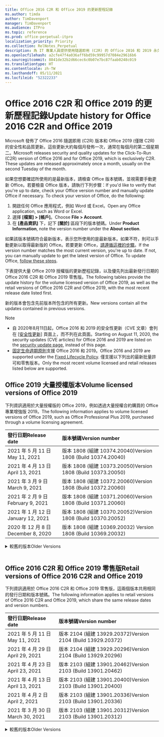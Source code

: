 ```yaml
---
title: Office 2016 C2R 和 Office 2019 的更新歷程記錄
ms.author: timda
author: TimDavenport
manager: TimDavenport
ms.audience: ITPro
ms.topic: reference
ms.prod: office-perpetual-itpro
localization_priority: Priority
ms.collection: RelNotes_Perpetual
description: 為 IT 專業人員提供使用隨選即用 (C2R) 的 Office 2016 和 2019 永久版本的更新歷程記錄
ms.openlocfilehash: a2cfe47f4a036aff6bd59c99957d7084e29616b6
ms.sourcegitcommit: 8841de32b2d66cec6c0b07e7bc87faab0248c019
ms.translationtype: HT
ms.contentlocale: zh-TW
ms.lasthandoff: 05/11/2021
ms.locfileid: "52322233"
---
```

# <a name="update-history-for-office-2016-c2r-and-office-2019"></a><span data-ttu-id="68c4a-103">Office 2016 C2R 和 Office 2019 的更新歷程記錄</span><span class="sxs-lookup"><span data-stu-id="68c4a-103">Update history for Office 2016 C2R and Office 2019</span></span>

<span data-ttu-id="68c4a-p101">Microsoft 發佈了 Office 2016 隨選即用 (C2R) 版本和 Office 2019 (僅限 C2R) 的安全性和品質更新。這些更新大約每個月發佈一次，通常在每個月的第二個星期二。</span><span class="sxs-lookup"><span data-stu-id="68c4a-p101">Microsoft releases security and quality updates for the Click-To-Run (C2R) version of Office 2016 and for Office 2019, which is exclusively C2R. These updates are released approximately once a month, usually on the second Tuesday of the month.</span></span>

<span data-ttu-id="68c4a-p102">如果您想要確認所使用的是最新版本，請檢查 Office 版本號碼，並視需要手動更新 Office。若要檢查 Office 版本，請執行下列步驟：</span><span class="sxs-lookup"><span data-stu-id="68c4a-p102">If you'd like to verify that you're up to date, check your Office version number and manually update Office if necessary. To check your version of Office, do the following:</span></span>

  1.    <span data-ttu-id="68c4a-108">開啟任何 Office 應用程式，例如 Word 或 Excel。</span><span class="sxs-lookup"><span data-stu-id="68c4a-108">Open any Office application, such as Word or Excel.</span></span>
  2.    <span data-ttu-id="68c4a-109">選擇 **[檔案] > [帳戶]**。</span><span class="sxs-lookup"><span data-stu-id="68c4a-109">Choose **File > Account**.</span></span>
  3.    <span data-ttu-id="68c4a-110">在 **[產品資訊]** 下，記下 **[關於]** 區段下的版本號碼。</span><span class="sxs-lookup"><span data-stu-id="68c4a-110">Under **Product Information**, note the version number under the **About section**.</span></span>

<span data-ttu-id="68c4a-p103">如果該版本號碼符合最新版本，表示您所使用的是最新版本。如果不符，則可以手動更新以取得最新版的 Office。若要更新 Office，[請遵循這裡的步驟](https://support.office.com/article/2ab296f3-7f03-43a2-8e50-46de917611c5)。</span><span class="sxs-lookup"><span data-stu-id="68c4a-p103">If the version number matches the most current version, you're up to date. If not, you can manually update to get the latest version of Office. To update Office, [follow these steps](https://support.office.com/article/2ab296f3-7f03-43a2-8e50-46de917611c5).</span></span>


<span data-ttu-id="68c4a-114">下表提供大量 Office 2019 授權版的更新歷程記錄，以及優先列出最新發行日期的 Office 2016 C2R 和 Office 2019 零售版。</span><span class="sxs-lookup"><span data-stu-id="68c4a-114">The following tables provide the update history for the volume licensed version of Office 2019, as well as the retail versions of Office 2016 C2R and Office 2019, with the most recent release date listed first.</span></span>

<span data-ttu-id="68c4a-115">新的版本會包含先前版本所包含的所有更新。</span><span class="sxs-lookup"><span data-stu-id="68c4a-115">New versions contain all the updates contained in previous versions.</span></span>


 > [!NOTE]
> - <span data-ttu-id="68c4a-116">自 2020年8月11日起，Office 2016 和 2019 的安全性更新（CVE 文章）會列在 [[安全性更新]](./microsoft365-apps-security-updates.md) 頁面上，而不列在此頁面。</span><span class="sxs-lookup"><span data-stu-id="68c4a-116">Starting on August 11, 2020, the security updates (CVE articles) for Office 2016 and 2019 are listed on the [security update page](./microsoft365-apps-security-updates.md), instead of this page.</span></span> 
> - <span data-ttu-id="68c4a-117">[固定生命週期原則](/lifecycle/policies/fixed)支援 Office 2016 和 2019。</span><span class="sxs-lookup"><span data-stu-id="68c4a-117">Office 2016 and 2019 are supported under the [Fixed Lifecycle Policy](/lifecycle/policies/fixed).</span></span> <span data-ttu-id="68c4a-118">僅支援以下列出的最新批量許可和零售版本。</span><span class="sxs-lookup"><span data-stu-id="68c4a-118">Only the most recent volume licensed and retail releases listed below are supported.</span></span>


## <a name="volume-licensed-versions-of-office-2019"></a><span data-ttu-id="68c4a-119">Office 2019 大量授權版本</span><span class="sxs-lookup"><span data-stu-id="68c4a-119">Volume licensed versions of Office 2019</span></span>
<span data-ttu-id="68c4a-120">下列資訊適用於大量授權版的 Office 2019，例如透過大量授權合約購買的 Office 專業增強版 2019。</span><span class="sxs-lookup"><span data-stu-id="68c4a-120">The following information applies to volume licensed versions of Office 2019, such as Office Professional Plus 2019, purchased through a volume licensing agreement.</span></span>

[//]: # (DO NOT REMOVE VL TABLE START)


|<span data-ttu-id="68c4a-122">**發行日期**</span><span class="sxs-lookup"><span data-stu-id="68c4a-122">**Release date**</span></span>|<span data-ttu-id="68c4a-123">**版本號碼**</span><span class="sxs-lookup"><span data-stu-id="68c4a-123">**Version number**</span></span>|
|:-----|:-----|
|<span data-ttu-id="68c4a-124">2021 年 5 月 11 日</span><span class="sxs-lookup"><span data-stu-id="68c4a-124">May 11, 2021</span></span>|<span data-ttu-id="68c4a-125">版本 1808 (組建 10374.20040)</span><span class="sxs-lookup"><span data-stu-id="68c4a-125">Version 1808 (Build 10374.20040)</span></span>|
|<span data-ttu-id="68c4a-126">2021 年 4 月 13 日</span><span class="sxs-lookup"><span data-stu-id="68c4a-126">April 13, 2021</span></span>|<span data-ttu-id="68c4a-127">版本 1808 (組建 10373.20050)</span><span class="sxs-lookup"><span data-stu-id="68c4a-127">Version 1808 (Build 10373.20050)</span></span>|
|<span data-ttu-id="68c4a-128">2021 年 3 月 9 日</span><span class="sxs-lookup"><span data-stu-id="68c4a-128">March 9, 2021</span></span>|<span data-ttu-id="68c4a-129">版本 1808 (組建 10372.20060)</span><span class="sxs-lookup"><span data-stu-id="68c4a-129">Version 1808 (Build 10372.20060)</span></span>|
|<span data-ttu-id="68c4a-130">2021 年 2 月 9 日</span><span class="sxs-lookup"><span data-stu-id="68c4a-130">February 9, 2021</span></span>|<span data-ttu-id="68c4a-131">版本 1808 (組建 10371.20060)</span><span class="sxs-lookup"><span data-stu-id="68c4a-131">Version 1808 (Build 10371.20060)</span></span>|
|<span data-ttu-id="68c4a-132">2021 年 1 月 12 日</span><span class="sxs-lookup"><span data-stu-id="68c4a-132">January 12, 2021</span></span>|<span data-ttu-id="68c4a-133">版本 1808 (組建 10370.20052)</span><span class="sxs-lookup"><span data-stu-id="68c4a-133">Version 1808 (Build 10370.20052)</span></span>|
|<span data-ttu-id="68c4a-134">2020 年 12 月 8 日</span><span class="sxs-lookup"><span data-stu-id="68c4a-134">December 8, 2020</span></span>|<span data-ttu-id="68c4a-135">版本 1808 (組建 10369.20032) </span><span class="sxs-lookup"><span data-stu-id="68c4a-135">Version 1808 (Build 10369.20032)</span></span>|


[//]: # (DO NOT REMOVE VL TABLE END)

<details>
<summary><span data-ttu-id="68c4a-137">較舊的版本</span><span class="sxs-lookup"><span data-stu-id="68c4a-137">Older Versions</span></span></summary>
 

[//]: # (DO NOT REMOVE VL OLD TABLE START)


|<span data-ttu-id="68c4a-139">**發行日期**</span><span class="sxs-lookup"><span data-stu-id="68c4a-139">**Release date**</span></span>|<span data-ttu-id="68c4a-140">**版本號碼**</span><span class="sxs-lookup"><span data-stu-id="68c4a-140">**Version number**</span></span>|
|:-----|:-----|
|<span data-ttu-id="68c4a-141">2020 年 11 月 10 日</span><span class="sxs-lookup"><span data-stu-id="68c4a-141">November 10, 2020</span></span>|<span data-ttu-id="68c4a-142">版本 1808 (組建 10368.20035)</span><span class="sxs-lookup"><span data-stu-id="68c4a-142">Version 1808 (Build 10368.20035)</span></span>|
|<span data-ttu-id="68c4a-143">2020 年 10 月 13 日</span><span class="sxs-lookup"><span data-stu-id="68c4a-143">October 13, 2020</span></span>|<span data-ttu-id="68c4a-144">版本 1808 (組建 10367.20048)</span><span class="sxs-lookup"><span data-stu-id="68c4a-144">Version 1808 (Build 10367.20048)</span></span>|
|<span data-ttu-id="68c4a-145">2020 年 9 月 8 日</span><span class="sxs-lookup"><span data-stu-id="68c4a-145">September 8, 2020</span></span>|<span data-ttu-id="68c4a-146">版本 1808 (組建 10366.20016)</span><span class="sxs-lookup"><span data-stu-id="68c4a-146">Version 1808 (Build 10366.20016)</span></span>|
|<span data-ttu-id="68c4a-147">2020 年 8 月 11 日</span><span class="sxs-lookup"><span data-stu-id="68c4a-147">August 11, 2020</span></span>|<span data-ttu-id="68c4a-148">版本 1808 (組建 10364.20059)</span><span class="sxs-lookup"><span data-stu-id="68c4a-148">Version 1808 (Build 10364.20059)</span></span>|
|<span data-ttu-id="68c4a-149">2020 年 7 月 14 日</span><span class="sxs-lookup"><span data-stu-id="68c4a-149">July 14, 2020</span></span>   |<span data-ttu-id="68c4a-150">版本 1808 (組建 10363.20015)</span><span class="sxs-lookup"><span data-stu-id="68c4a-150">Version 1808 (Build 10363.20015)</span></span>  |
|<span data-ttu-id="68c4a-151">2020 年 6 月 9 日</span><span class="sxs-lookup"><span data-stu-id="68c4a-151">June 9, 2020</span></span>   |<span data-ttu-id="68c4a-152">版本 1808 (組建 10361.20002)</span><span class="sxs-lookup"><span data-stu-id="68c4a-152">Version 1808 (Build 10361.20002)</span></span>  |
|<span data-ttu-id="68c4a-153">2020 年 5 月 12 日</span><span class="sxs-lookup"><span data-stu-id="68c4a-153">May 12, 2020</span></span>   |<span data-ttu-id="68c4a-154">版本 1808 (組建 10359.20023)</span><span class="sxs-lookup"><span data-stu-id="68c4a-154">Version 1808 (Build 10359.20023)</span></span>  |
|<span data-ttu-id="68c4a-155">2020 年 4 月 14 日</span><span class="sxs-lookup"><span data-stu-id="68c4a-155">April 14, 2020</span></span>   |<span data-ttu-id="68c4a-156">版本 1808 (組建 10358.20061)</span><span class="sxs-lookup"><span data-stu-id="68c4a-156">Version 1808 (Build 10358.20061)</span></span>  |
|<span data-ttu-id="68c4a-157">2020 年 3 月 10 日</span><span class="sxs-lookup"><span data-stu-id="68c4a-157">March 10, 2020</span></span>   |<span data-ttu-id="68c4a-158">版本 1808 (組建 10357.20081)</span><span class="sxs-lookup"><span data-stu-id="68c4a-158">Version 1808 (Build 10357.20081)</span></span>  |
|<span data-ttu-id="68c4a-159">2020 年 2 月 11 日</span><span class="sxs-lookup"><span data-stu-id="68c4a-159">February 11, 2020</span></span>   |<span data-ttu-id="68c4a-160">版本 1808 (組建 10356.20006)</span><span class="sxs-lookup"><span data-stu-id="68c4a-160">Version 1808 (Build 10356.20006)</span></span>  |


[//]: # (DO NOT REMOVE VL OLD TABLE END)

</details>


<br/>

## <a name="retail-versions-of-office-2016-c2r-and-office-2019"></a><span data-ttu-id="68c4a-162">Office 2016 C2R 和 Office 2019 零售版</span><span class="sxs-lookup"><span data-stu-id="68c4a-162">Retail versions of Office 2016 C2R and Office 2019</span></span>
<span data-ttu-id="68c4a-163">下列資訊適用於 Office 2016 C2R 和 Office 2019 零售版，這兩個版本共用相同的發行日期和版本號碼。</span><span class="sxs-lookup"><span data-stu-id="68c4a-163">The following information applies to retail versions of Office 2016 C2R and Office 2019, which share the same release dates and version numbers.</span></span>

[//]: # (DO NOT REMOVE RETAIL TABLE START)


|<span data-ttu-id="68c4a-165">**發行日期**</span><span class="sxs-lookup"><span data-stu-id="68c4a-165">**Release date**</span></span>|<span data-ttu-id="68c4a-166">**版本號碼**</span><span class="sxs-lookup"><span data-stu-id="68c4a-166">**Version number**</span></span>|
|:-----|:-----|
|<span data-ttu-id="68c4a-167">2021 年 5 月 11 日</span><span class="sxs-lookup"><span data-stu-id="68c4a-167">May 11, 2021</span></span>|<span data-ttu-id="68c4a-168">版本 2104 (組建 13929.20372)</span><span class="sxs-lookup"><span data-stu-id="68c4a-168">Version 2104 (Build 13929.20372)</span></span>|
|<span data-ttu-id="68c4a-169">2021 年 4 月 29 日</span><span class="sxs-lookup"><span data-stu-id="68c4a-169">April 29, 2021</span></span>|<span data-ttu-id="68c4a-170">版本 2104 (組建 13929.20296)</span><span class="sxs-lookup"><span data-stu-id="68c4a-170">Version 2104 (Build 13929.20296)</span></span>|
|<span data-ttu-id="68c4a-171">2021 年 4 月 23 日</span><span class="sxs-lookup"><span data-stu-id="68c4a-171">April 23, 2021</span></span>|<span data-ttu-id="68c4a-172">版本 2103 (組建 13901.20462)</span><span class="sxs-lookup"><span data-stu-id="68c4a-172">Version 2103 (Build 13901.20462)</span></span>|
|<span data-ttu-id="68c4a-173">2021 年 4 月 13 日</span><span class="sxs-lookup"><span data-stu-id="68c4a-173">April 13, 2021</span></span>|<span data-ttu-id="68c4a-174">版本 2103 (組建 13901.20400)</span><span class="sxs-lookup"><span data-stu-id="68c4a-174">Version 2103 (Build 13901.20400)</span></span>|
|<span data-ttu-id="68c4a-175">2021 年 4 月 2 日</span><span class="sxs-lookup"><span data-stu-id="68c4a-175">April 2, 2021</span></span>|<span data-ttu-id="68c4a-176">版本 2103 (組建 13901.20336)</span><span class="sxs-lookup"><span data-stu-id="68c4a-176">Version 2103 (Build 13901.20336)</span></span>|
|<span data-ttu-id="68c4a-177">2021 年 3 月 30 日</span><span class="sxs-lookup"><span data-stu-id="68c4a-177">March 30, 2021</span></span>|<span data-ttu-id="68c4a-178">版本 2103 (組建 13901.20312)</span><span class="sxs-lookup"><span data-stu-id="68c4a-178">Version 2103 (Build 13901.20312)</span></span>|


[//]: # (DO NOT REMOVE RETAIL TABLE END)

<details>
<summary><span data-ttu-id="68c4a-180">較舊的版本</span><span class="sxs-lookup"><span data-stu-id="68c4a-180">Older Versions</span></span></summary>
 

[//]: # (DO NOT REMOVE RETAIL OLD TABLE START)


|<span data-ttu-id="68c4a-182">**發行日期**</span><span class="sxs-lookup"><span data-stu-id="68c4a-182">**Release date**</span></span>|<span data-ttu-id="68c4a-183">**版本號碼**</span><span class="sxs-lookup"><span data-stu-id="68c4a-183">**Version number**</span></span>|
|:-----|:-----|
|<span data-ttu-id="68c4a-184">2021 年 3 月 18 日</span><span class="sxs-lookup"><span data-stu-id="68c4a-184">March 18, 2021</span></span>|<span data-ttu-id="68c4a-185">版本 2102 (組建 13801.20360)</span><span class="sxs-lookup"><span data-stu-id="68c4a-185">Version 2102 (Build 13801.20360)</span></span>|
|<span data-ttu-id="68c4a-186">2021 年 3 月 9 日</span><span class="sxs-lookup"><span data-stu-id="68c4a-186">March 9, 2021</span></span>|<span data-ttu-id="68c4a-187">版本 2102 (組建 13801.20294)</span><span class="sxs-lookup"><span data-stu-id="68c4a-187">Version 2102 (Build 13801.20294)</span></span>|
|<span data-ttu-id="68c4a-188">2021 年 3 月 1 日</span><span class="sxs-lookup"><span data-stu-id="68c4a-188">March 1, 2021</span></span>|<span data-ttu-id="68c4a-189">版本 2102 (組建 13801.20266)</span><span class="sxs-lookup"><span data-stu-id="68c4a-189">Version 2102 (Build 13801.20266)</span></span>|
|<span data-ttu-id="68c4a-190">2021 年 2 月 16 日</span><span class="sxs-lookup"><span data-stu-id="68c4a-190">February 16, 2021</span></span>|<span data-ttu-id="68c4a-191">版本 2101 (組建 13628.20448)</span><span class="sxs-lookup"><span data-stu-id="68c4a-191">Version 2101 (Build 13628.20448)</span></span>|
|<span data-ttu-id="68c4a-192">2021 年 2 月 9 日</span><span class="sxs-lookup"><span data-stu-id="68c4a-192">February 9, 2021</span></span>|<span data-ttu-id="68c4a-193">版本 2101 (組建 13628.20380)</span><span class="sxs-lookup"><span data-stu-id="68c4a-193">Version 2101 (Build 13628.20380)</span></span>|
|<span data-ttu-id="68c4a-194">2021 年 1 月 26 日</span><span class="sxs-lookup"><span data-stu-id="68c4a-194">January 26, 2021</span></span>|<span data-ttu-id="68c4a-195">版本 2101 (組建 13628.20274)</span><span class="sxs-lookup"><span data-stu-id="68c4a-195">Version 2101 (Build 13628.20274)</span></span>|
|<span data-ttu-id="68c4a-196">2021 年 1 月 21 日</span><span class="sxs-lookup"><span data-stu-id="68c4a-196">January 21, 2021</span></span>|<span data-ttu-id="68c4a-197">版本 2012 (組建 13530.20440)</span><span class="sxs-lookup"><span data-stu-id="68c4a-197">Version 2012 (Build 13530.20440)</span></span>|
|<span data-ttu-id="68c4a-198">2021 年 1 月 12 日</span><span class="sxs-lookup"><span data-stu-id="68c4a-198">January 12, 2021</span></span>|<span data-ttu-id="68c4a-199">版本 2012 (組建 13530.20376)</span><span class="sxs-lookup"><span data-stu-id="68c4a-199">Version 2012 (Build 13530.20376)</span></span>|
|<span data-ttu-id="68c4a-200">2021 年 1 月 5 日</span><span class="sxs-lookup"><span data-stu-id="68c4a-200">January 5, 2021</span></span>|<span data-ttu-id="68c4a-201">版本 2012 (組建 13530.20316)</span><span class="sxs-lookup"><span data-stu-id="68c4a-201">Version 2012 (Build 13530.20316)</span></span>|
|<span data-ttu-id="68c4a-202">2020 年 12 月 21 日</span><span class="sxs-lookup"><span data-stu-id="68c4a-202">December 21, 2020</span></span>|<span data-ttu-id="68c4a-203">版本 2011 (組建 13426.20404)</span><span class="sxs-lookup"><span data-stu-id="68c4a-203">Version 2011 (Build 13426.20404)</span></span>|
|<span data-ttu-id="68c4a-204">2020 年 12 月 8 日</span><span class="sxs-lookup"><span data-stu-id="68c4a-204">December 8, 2020</span></span>|<span data-ttu-id="68c4a-205">版本 2011 (組建 13426.20332) </span><span class="sxs-lookup"><span data-stu-id="68c4a-205">Version 2011 (Build 13426.20332)</span></span>|
|<span data-ttu-id="68c4a-206">2020 年 12 月 2 日</span><span class="sxs-lookup"><span data-stu-id="68c4a-206">December 2, 2020</span></span>|<span data-ttu-id="68c4a-207">版本 2011 (組建 13426.20308)</span><span class="sxs-lookup"><span data-stu-id="68c4a-207">Version 2011 (Build 13426.20308)</span></span>|
|<span data-ttu-id="68c4a-208">2020 年 11 月 30 日</span><span class="sxs-lookup"><span data-stu-id="68c4a-208">November 30, 2020</span></span>|<span data-ttu-id="68c4a-209">版本 2011 (組建 13426.20294)</span><span class="sxs-lookup"><span data-stu-id="68c4a-209">Version 2011 (Build 13426.20294)</span></span>|
|<span data-ttu-id="68c4a-210">2020 年 11 月 23 日</span><span class="sxs-lookup"><span data-stu-id="68c4a-210">November 23, 2020</span></span>|<span data-ttu-id="68c4a-211">版本 2011 (組建 13426.20274)</span><span class="sxs-lookup"><span data-stu-id="68c4a-211">Version 2011 (Build 13426.20274)</span></span>|
|<span data-ttu-id="68c4a-212">2020 年 11 月 17 日</span><span class="sxs-lookup"><span data-stu-id="68c4a-212">November 17, 2020</span></span>|<span data-ttu-id="68c4a-213">版本 2010 (組建 13328.20408)</span><span class="sxs-lookup"><span data-stu-id="68c4a-213">Version 2010 (Build 13328.20408)</span></span>|
|<span data-ttu-id="68c4a-214">2020 年 11 月 10 日</span><span class="sxs-lookup"><span data-stu-id="68c4a-214">November 10, 2020</span></span>|<span data-ttu-id="68c4a-215">版本 2010 (組建 13328.20356)</span><span class="sxs-lookup"><span data-stu-id="68c4a-215">Version 2010 (Build 13328.20356)</span></span>|
|<span data-ttu-id="68c4a-216">2020 年 10 月 27 日</span><span class="sxs-lookup"><span data-stu-id="68c4a-216">October 27, 2020</span></span>|<span data-ttu-id="68c4a-217">版本 2010 (組建 13328.20292)</span><span class="sxs-lookup"><span data-stu-id="68c4a-217">Version 2010 (Build 13328.20292)</span></span>|
|<span data-ttu-id="68c4a-218">2020 年 10 月 21 日</span><span class="sxs-lookup"><span data-stu-id="68c4a-218">October 21, 2020</span></span>|<span data-ttu-id="68c4a-219">版本 2009 (組建 13231.20418)</span><span class="sxs-lookup"><span data-stu-id="68c4a-219">Version 2009 (Build 13231.20418)</span></span>|
|<span data-ttu-id="68c4a-220">2020 年 10 月 13 日</span><span class="sxs-lookup"><span data-stu-id="68c4a-220">October 13, 2020</span></span>|<span data-ttu-id="68c4a-221">版本 2009 (組建 13231.20390)</span><span class="sxs-lookup"><span data-stu-id="68c4a-221">Version 2009 (Build 13231.20390)</span></span>|
|<span data-ttu-id="68c4a-222">2020 年 10 月 8 日</span><span class="sxs-lookup"><span data-stu-id="68c4a-222">October 8, 2020</span></span>|<span data-ttu-id="68c4a-223">版本 2009 (組建 13231.20368)</span><span class="sxs-lookup"><span data-stu-id="68c4a-223">Version 2009 (Build 13231.20368)</span></span>|
|<span data-ttu-id="68c4a-224">2020 年 9 月 28 日</span><span class="sxs-lookup"><span data-stu-id="68c4a-224">September 28, 2020</span></span>|<span data-ttu-id="68c4a-225">版本 2009 (組建 13231.20262)</span><span class="sxs-lookup"><span data-stu-id="68c4a-225">Version 2009 (Build 13231.20262)</span></span>|
|<span data-ttu-id="68c4a-226">2020 年 9 月 22 日</span><span class="sxs-lookup"><span data-stu-id="68c4a-226">September 22, 2020</span></span>|<span data-ttu-id="68c4a-227">版本 2008 (組建 13127.20508)</span><span class="sxs-lookup"><span data-stu-id="68c4a-227">Version 2008 (Build 13127.20508)</span></span>|
|<span data-ttu-id="68c4a-228">2020 年 9 月 9 日</span><span class="sxs-lookup"><span data-stu-id="68c4a-228">September 9, 2020</span></span>|<span data-ttu-id="68c4a-229">版本 2008 (組建 13127.20408)</span><span class="sxs-lookup"><span data-stu-id="68c4a-229">Version 2008 (Build 13127.20408)</span></span>|
|<span data-ttu-id="68c4a-230">2020 年 8 月 31 日</span><span class="sxs-lookup"><span data-stu-id="68c4a-230">August 31, 2020</span></span>|<span data-ttu-id="68c4a-231">版本 2008 (組建 13127.20296)</span><span class="sxs-lookup"><span data-stu-id="68c4a-231">Version 2008 (Build 13127.20296)</span></span>|
|<span data-ttu-id="68c4a-232">2020 年 8 月 25 日</span><span class="sxs-lookup"><span data-stu-id="68c4a-232">August 25, 2020</span></span>|<span data-ttu-id="68c4a-233">版本 2007 (組建 13029.20460)</span><span class="sxs-lookup"><span data-stu-id="68c4a-233">Version 2007 (Build 13029.20460)</span></span>|
|<span data-ttu-id="68c4a-234">2020 年 8 月 11 日</span><span class="sxs-lookup"><span data-stu-id="68c4a-234">August 11, 2020</span></span>|<span data-ttu-id="68c4a-235">版本 2007 (組建 13029.20344)</span><span class="sxs-lookup"><span data-stu-id="68c4a-235">Version 2007 (Build 13029.20344)</span></span>|
|<span data-ttu-id="68c4a-236">2020 年 7 月 30 日</span><span class="sxs-lookup"><span data-stu-id="68c4a-236">July 30, 2020</span></span>|<span data-ttu-id="68c4a-237">版本 2007 (組建 13029.20308)</span><span class="sxs-lookup"><span data-stu-id="68c4a-237">Version 2007 (Build 13029.20308)</span></span>  |
|<span data-ttu-id="68c4a-238">2020 年 7 月 28 日</span><span class="sxs-lookup"><span data-stu-id="68c4a-238">July 28, 2020</span></span>|<span data-ttu-id="68c4a-239">版本 2006 (組建 13001.20498)</span><span class="sxs-lookup"><span data-stu-id="68c4a-239">Version 2006 (Build 13001.20498)</span></span>  |
|<span data-ttu-id="68c4a-240">2020 年 7 月 14 日</span><span class="sxs-lookup"><span data-stu-id="68c4a-240">July 14, 2020</span></span>|<span data-ttu-id="68c4a-241">版本 2006 (組建13001.20384)</span><span class="sxs-lookup"><span data-stu-id="68c4a-241">Version 2006 (Build 13001.20384)</span></span>  |
|<span data-ttu-id="68c4a-242">2020 年 6 月 30 日</span><span class="sxs-lookup"><span data-stu-id="68c4a-242">June 30, 2020</span></span>|<span data-ttu-id="68c4a-243">版本 2006 (組建 13001.20266)</span><span class="sxs-lookup"><span data-stu-id="68c4a-243">Version 2006 (Build 13001.20266)</span></span>  |
|<span data-ttu-id="68c4a-244">2020 年 6 月 24 日</span><span class="sxs-lookup"><span data-stu-id="68c4a-244">June 24, 2020</span></span>|<span data-ttu-id="68c4a-245">版本 2005 (組建 12827.20470)</span><span class="sxs-lookup"><span data-stu-id="68c4a-245">Version 2005 (Build 12827.20470)</span></span>  |
|<span data-ttu-id="68c4a-246">2020 年 6 月 9 日</span><span class="sxs-lookup"><span data-stu-id="68c4a-246">June 9, 2020</span></span>|<span data-ttu-id="68c4a-247">版本 2005 (組建 12827.20336)</span><span class="sxs-lookup"><span data-stu-id="68c4a-247">Version 2005 (Build 12827.20336)</span></span>  |
|<span data-ttu-id="68c4a-248">2020 年 6 月 2 日</span><span class="sxs-lookup"><span data-stu-id="68c4a-248">June 2, 2020</span></span>|<span data-ttu-id="68c4a-249">版本 2005 (組建 12827.20268)</span><span class="sxs-lookup"><span data-stu-id="68c4a-249">Version 2005 (Build 12827.20268)</span></span>  |
|<span data-ttu-id="68c4a-250">2020 年 5 月 21 日</span><span class="sxs-lookup"><span data-stu-id="68c4a-250">May 21, 2020</span></span>|<span data-ttu-id="68c4a-251">版本 2004 (組建 12730.20352)</span><span class="sxs-lookup"><span data-stu-id="68c4a-251">Version 2004 (Build 12730.20352)</span></span>  |
|<span data-ttu-id="68c4a-252">2020 年 5 月 12 日</span><span class="sxs-lookup"><span data-stu-id="68c4a-252">May 12, 2020</span></span>|<span data-ttu-id="68c4a-253">版本 2004 (組建 12730.20270)</span><span class="sxs-lookup"><span data-stu-id="68c4a-253">Version 2004 (Build 12730.20270)</span></span>  |
|<span data-ttu-id="68c4a-254">2020 年 5 月 4 日</span><span class="sxs-lookup"><span data-stu-id="68c4a-254">May 4, 2020</span></span>|<span data-ttu-id="68c4a-255">版本 2004 (組建 12730.20250)</span><span class="sxs-lookup"><span data-stu-id="68c4a-255">Version 2004 (Build 12730.20250)</span></span>  |
|<span data-ttu-id="68c4a-256">2020 年 4 月 29 日</span><span class="sxs-lookup"><span data-stu-id="68c4a-256">April 29, 2020</span></span>|<span data-ttu-id="68c4a-257">版本 2004 (組建 12730.20236)</span><span class="sxs-lookup"><span data-stu-id="68c4a-257">Version 2004 (Build 12730.20236)</span></span>  |
|<span data-ttu-id="68c4a-258">2020 年 4 月 15 日</span><span class="sxs-lookup"><span data-stu-id="68c4a-258">April 15, 2020</span></span>|<span data-ttu-id="68c4a-259">版本 2003 (組建 12624.20466)</span><span class="sxs-lookup"><span data-stu-id="68c4a-259">Version 2003 (Build 12624.20466)</span></span>  |
|<span data-ttu-id="68c4a-260">2020 年 4 月 14 日</span><span class="sxs-lookup"><span data-stu-id="68c4a-260">April 14, 2020</span></span>|<span data-ttu-id="68c4a-261">版本 2003 (組建 12624.20442)</span><span class="sxs-lookup"><span data-stu-id="68c4a-261">Version 2003 (Build 12624.20442)</span></span>  |
|<span data-ttu-id="68c4a-262">2020 年 3 月 31 日</span><span class="sxs-lookup"><span data-stu-id="68c4a-262">March 31, 2020</span></span>|<span data-ttu-id="68c4a-263">版本 2003 (組建 12624.20382)</span><span class="sxs-lookup"><span data-stu-id="68c4a-263">Version 2003 (Build 12624.20382)</span></span>  |
|<span data-ttu-id="68c4a-264">2020 年 3 月 25 日</span><span class="sxs-lookup"><span data-stu-id="68c4a-264">March 25, 2020</span></span>|<span data-ttu-id="68c4a-265">版本 2003 (組建 12624.20320)</span><span class="sxs-lookup"><span data-stu-id="68c4a-265">Version 2003 (Build 12624.20320)</span></span>  |
|<span data-ttu-id="68c4a-266">2020 年 3 月 10 日</span><span class="sxs-lookup"><span data-stu-id="68c4a-266">March 10, 2020</span></span>|<span data-ttu-id="68c4a-267">版本 2002 (組建 12527.20278)</span><span class="sxs-lookup"><span data-stu-id="68c4a-267">Version 2002 (Build 12527.20278)</span></span>  |
|<span data-ttu-id="68c4a-268">2020 年 3 月 1 日</span><span class="sxs-lookup"><span data-stu-id="68c4a-268">March 1, 2020</span></span>   |<span data-ttu-id="68c4a-269">版本 2002 (組建 12527.20242)</span><span class="sxs-lookup"><span data-stu-id="68c4a-269">Version 2002 (Build 12527.20242)</span></span>  |


[//]: # (DO NOT REMOVE RETAIL OLD TABLE END)


</details>